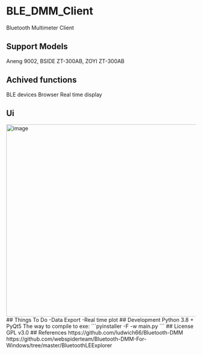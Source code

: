 # BLE_DMM_Client
Bluetooth Multimeter Client
## Support Models
Aneng 9002, BSIDE ZT-300AB, ZOYI ZT-300AB
## Achived functions
BLE devices Browser
Real time display
## Ui
<img width="512" alt="image" src="https://user-images.githubusercontent.com/45794975/169841901-06f677c0-ed31-4b4d-a858-aab986829d4f.png">
## Things To Do
-Data Export
-Real time plot
## Development
Python 3.8 + PyQt5
The way to compile to exe:
```pyinstaller -F -w main.py
```
## License
GPL v3.0
## References
https://github.com/ludwich66/Bluetooth-DMM
https://github.com/webspiderteam/Bluetooth-DMM-For-Windows/tree/master/BluetoothLEExplorer
